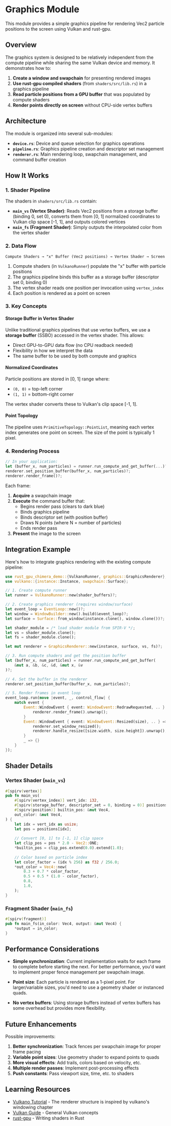 # Graphics Module

This module provides a simple graphics pipeline for rendering Vec2 particle positions to the screen using Vulkan and rust-gpu.

## Overview

The graphics system is designed to be relatively independent from the compute pipeline while sharing the same Vulkan device and memory. It demonstrates how to:

1. **Create a window and swapchain** for presenting rendered images
2. **Use rust-gpu compiled shaders** (from `shaders/src/lib.rs`) in a graphics pipeline
3. **Read particle positions from a GPU buffer** that was populated by compute shaders
4. **Render points directly on screen** without CPU-side vertex buffers

## Architecture

The module is organized into several sub-modules:

- **`device.rs`**: Device and queue selection for graphics operations
- **`pipeline.rs`**: Graphics pipeline creation and descriptor set management
- **`renderer.rs`**: Main rendering loop, swapchain management, and command buffer creation

## How It Works

### 1. Shader Pipeline

The shaders in `shaders/src/lib.rs` contain:

- **`main_vs` (Vertex Shader)**: Reads Vec2 positions from a storage buffer (binding 0, set 0), converts them from [0, 1] normalized coordinates to Vulkan clip space [-1, 1], and outputs colored vertices
- **`main_fs` (Fragment Shader)**: Simply outputs the interpolated color from the vertex shader

### 2. Data Flow

```
Compute Shaders → "x" Buffer (Vec2 positions) → Vertex Shader → Screen
```

1. Compute shaders (in `VulkanoRunner`) populate the "x" buffer with particle positions
2. The graphics pipeline binds this buffer as a storage buffer (descriptor set 0, binding 0)
3. The vertex shader reads one position per invocation using `vertex_index`
4. Each position is rendered as a point on screen

### 3. Key Concepts

#### Storage Buffer in Vertex Shader
Unlike traditional graphics pipelines that use vertex buffers, we use a **storage buffer** (SSBO) accessed in the vertex shader. This allows:
- Direct GPU-to-GPU data flow (no CPU readback needed)
- Flexibility in how we interpret the data
- The same buffer to be used by both compute and graphics

#### Normalized Coordinates
Particle positions are stored in [0, 1] range where:
- `(0, 0)` = top-left corner
- `(1, 1)` = bottom-right corner

The vertex shader converts these to Vulkan's clip space [-1, 1].

#### Point Topology
The pipeline uses `PrimitiveTopology::PointList`, meaning each vertex index generates one point on screen. The size of the point is typically 1 pixel.

### 4. Rendering Process

```rust
// In your application:
let (buffer_x, num_particles) = runner.run_compute_and_get_buffer(...)?;
renderer.set_position_buffer(buffer_x, num_particles)?;
renderer.render_frame()?;
```

Each frame:
1. **Acquire** a swapchain image
2. **Execute** the command buffer that:
   - Begins render pass (clears to dark blue)
   - Binds graphics pipeline
   - Binds descriptor set (with position buffer)
   - Draws N points (where N = number of particles)
   - Ends render pass
3. **Present** the image to the screen

## Integration Example

Here's how to integrate graphics rendering with the existing compute pipeline:

```rust
use rust_gpu_chimera_demo::{VulkanoRunner, graphics::GraphicsRenderer};
use vulkano::{instance::Instance, swapchain::Surface};

// 1. Create compute runner
let runner = VulkanoRunner::new(shader_buffers)?;

// 2. Create graphics renderer (requires window/surface)
let event_loop = EventLoop::new()?;
let window = WindowBuilder::new().build(&event_loop)?;
let surface = Surface::from_window(instance.clone(), window.clone())?;

let shader_module = /* load shader module from SPIR-V */;
let vs = shader_module.clone();
let fs = shader_module.clone();

let mut renderer = GraphicsRenderer::new(instance, surface, vs, fs)?;

// 3. Run compute shaders and get the position buffer
let (buffer_x, num_particles) = runner.run_compute_and_get_buffer(
    &mut a, &b, &c, &d, &mut x, &v
)?;

// 4. Set the buffer in the renderer
renderer.set_position_buffer(buffer_x, num_particles)?;

// 5. Render frames in event loop
event_loop.run(move |event, _, control_flow| {
    match event {
        Event::WindowEvent { event: WindowEvent::RedrawRequested, .. } => {
            renderer.render_frame().unwrap();
        }
        Event::WindowEvent { event: WindowEvent::Resized(size), .. } => {
            renderer.set_window_resized();
            renderer.handle_resize([size.width, size.height]).unwrap();
        }
        _ => {}
    }
});
```

## Shader Details

### Vertex Shader (`main_vs`)

```rust
#[spirv(vertex)]
pub fn main_vs(
    #[spirv(vertex_index)] vert_idx: i32,
    #[spirv(storage_buffer, descriptor_set = 0, binding = 0)] positions: &[Vec2],
    #[spirv(position)] builtin_pos: &mut Vec4,
    out_color: &mut Vec4,
) {
    let idx = vert_idx as usize;
    let pos = positions[idx];
    
    // Convert [0, 1] to [-1, 1] clip space
    let clip_pos = pos * 2.0 - Vec2::ONE;
    *builtin_pos = clip_pos.extend(0.0).extend(1.0);
    
    // Color based on particle index
    let color_factor = (idx % 256) as f32 / 256.0;
    *out_color = Vec4::new(
        0.3 + 0.7 * color_factor,
        0.5 + 0.5 * (1.0 - color_factor),
        0.8,
        1.0,
    );
}
```

### Fragment Shader (`main_fs`)

```rust
#[spirv(fragment)]
pub fn main_fs(in_color: Vec4, output: &mut Vec4) {
    *output = in_color;
}
```

## Performance Considerations

- **Simple synchronization**: Current implementation waits for each frame to complete before starting the next. For better performance, you'd want to implement proper fence management per swapchain image.
  
- **Point size**: Each particle is rendered as a 1-pixel point. For larger/variable sizes, you'd need to use a geometry shader or instanced quads.

- **No vertex buffers**: Using storage buffers instead of vertex buffers has some overhead but provides more flexibility.

## Future Enhancements

Possible improvements:
1. **Better synchronization**: Track fences per swapchain image for proper frame pacing
2. **Variable point sizes**: Use geometry shader to expand points to quads
3. **More visual effects**: Add trails, colors based on velocity, etc.
4. **Multiple render passes**: Implement post-processing effects
5. **Push constants**: Pass viewport size, time, etc. to shaders

## Learning Resources

- [Vulkano Tutorial](https://vulkano.rs/) - The renderer structure is inspired by vulkano's windowing chapter
- [Vulkan Guide](https://vkguide.dev/) - General Vulkan concepts
- [rust-gpu](https://github.com/EmbarkStudios/rust-gpu) - Writing shaders in Rust
